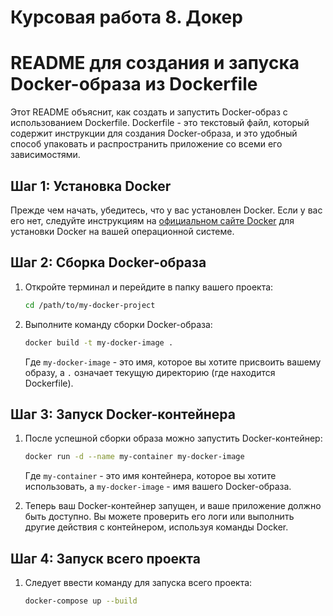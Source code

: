 # Курсовая работа 8. Докер

# README для создания и запуска Docker-образа из Dockerfile

Этот README объяснит, как создать и запустить Docker-образ с использованием Dockerfile. Dockerfile - это текстовый файл, который содержит инструкции для создания Docker-образа, и это удобный способ упаковать и распространить приложение со всеми его зависимостями.

## Шаг 1: Установка Docker

Прежде чем начать, убедитесь, что у вас установлен Docker. Если у вас его нет, следуйте инструкциям на [официальном сайте Docker](https://docs.docker.com/get-docker/) для установки Docker на вашей операционной системе.

## Шаг 2: Сборка Docker-образа

1. Откройте терминал и перейдите в папку вашего проекта:

   ```bash
   cd /path/to/my-docker-project
   ```

2. Выполните команду сборки Docker-образа:

   ```bash
   docker build -t my-docker-image .
   ```

   Где `my-docker-image` - это имя, которое вы хотите присвоить вашему образу, а `.` означает текущую директорию (где находится Dockerfile).

## Шаг 3: Запуск Docker-контейнера

1. После успешной сборки образа можно запустить Docker-контейнер:

   ```bash
   docker run -d --name my-container my-docker-image
   ```

   Где `my-container` - это имя контейнера, которое вы хотите использовать, а `my-docker-image` - имя вашего Docker-образа.

2. Теперь ваш Docker-контейнер запущен, и ваше приложение должно быть доступно. Вы можете проверить его логи или выполнить другие действия с контейнером, используя команды Docker.

## Шаг 4: Запуск всего проекта

1. Следует ввести команду для запуска всего проекта: 

   ```bash
   docker-compose up --build
   ```
